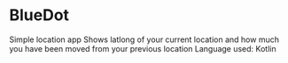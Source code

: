 # BlueDot
Simple location app
Shows latlong of your current location and how much you have been moved from your previous location
Language used: Kotlin
